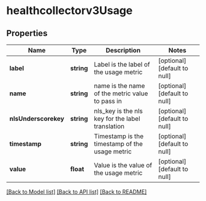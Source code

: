# healthcollectorv3Usage

## Properties
Name | Type | Description | Notes
------------ | ------------- | ------------- | -------------
**label** | **string** | Label is the label of the usage metric | [optional] [default to null]
**name** | **string** | name is the name of the metric value to pass in | [optional] [default to null]
**nlsUnderscorekey** | **string** | nls_key is the nls key for the label translation | [optional] [default to null]
**timestamp** | **string** | Timestamp is the timestamp of the usage metric | [optional] [default to null]
**value** | **float** | Value is the value of the usage metric | [optional] [default to null]

[[Back to Model list]](../README.md#documentation-for-models) [[Back to API list]](../README.md#documentation-for-api-endpoints) [[Back to README]](../README.md)


